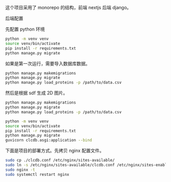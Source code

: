 这个项目采用了 monorepo 的结构，前端 nextjs 后端 django。

后端配置

先配置 python 环境

```bash
python -m venv venv
source venv/bin/activate
pip install -r requirements.txt
python manage.py migrate
```

如果是第一次运行，需要导入数据库数据。

```bash
python manage.py makemigrations
python manage.py migrate
python manage.py load_proteins -p /path/to/data.csv
```

然后是根据 sdf 生成 2D 图片。

```bash
python manage.py makemigrations
python manage.py migrate
python manage.py load_proteins -p /path/to/data.csv
```

```bash
python -m venv venv
source venv/bin/activate
pip install -r requirements.txt
python manage.py migrate
guvicorn clcdb.asgi:application --bind
```

下面是项目的部署方式。先拷贝 nginx 配置文件。

```bash
sudo cp ./clcdb.conf /etc/nginx/sites-available/
sudo ln -s /etc/nginx/sites-available/clcdb.conf /etc/nginx/sites-enabled/
sudo nginx -t
sudo systemctl restart nginx
```
